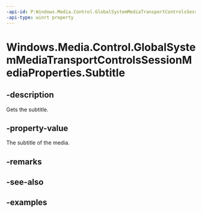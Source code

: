 ```yaml
---
-api-id: P:Windows.Media.Control.GlobalSystemMediaTransportControlsSessionMediaProperties.Subtitle
-api-type: winrt property
---
```


<!-- Property syntax.
public string Subtitle { get; }
-->

# Windows.Media.Control.GlobalSystemMediaTransportControlsSessionMediaProperties.Subtitle

## -description
Gets the subtitle.

## -property-value
The subtitle of the media.

## -remarks

## -see-also

## -examples

